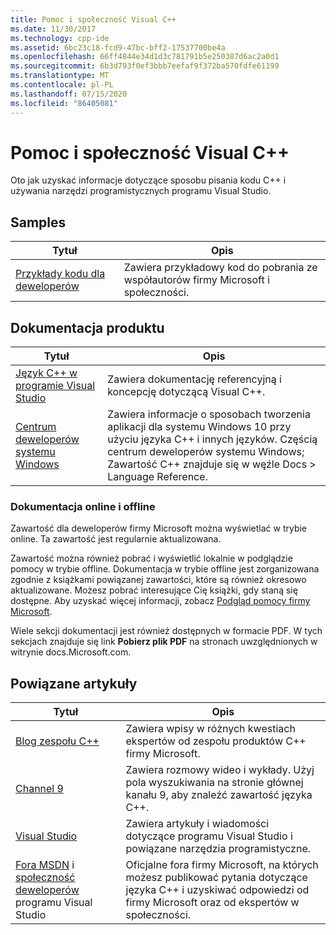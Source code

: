 ```yaml
---
title: Pomoc i społeczność Visual C++
ms.date: 11/30/2017
ms.technology: cpp-ide
ms.assetid: 6bc23c18-fcd9-47bc-bff2-17537700be4a
ms.openlocfilehash: 66ff4844e34d1d3c781791b5e250387d6ac2a0d1
ms.sourcegitcommit: 6b3d793f0ef3bbb7eefaf9f372ba570fdfe61199
ms.translationtype: MT
ms.contentlocale: pl-PL
ms.lasthandoff: 07/15/2020
ms.locfileid: "86405081"
---
```

# <a name="visual-c-help-and-community"></a>Pomoc i społeczność Visual C++

Oto jak uzyskać informacje dotyczące sposobu pisania kodu C++ i używania narzędzi programistycznych programu Visual Studio.

## <a name="samples"></a>Samples

|Tytuł|Opis|
|-----------|-----------------|
|[Przykłady kodu dla deweloperów](https://docs.microsoft.com/samples)|Zawiera przykładowy kod do pobrania ze współautorów firmy Microsoft i społeczności.|

## <a name="product-documentation"></a>Dokumentacja produktu

|Tytuł|Opis|
|-----------|-----------------|
|[Język C++ w programie Visual Studio](visual-cpp-in-visual-studio.md)|Zawiera dokumentację referencyjną i koncepcję dotyczącą Visual C++.|
|[Centrum deweloperów systemu Windows](https://developer.microsoft.com/windows/)|Zawiera informacje o sposobach tworzenia aplikacji dla systemu Windows 10 przy użyciu języka C++ i innych języków. Częścią centrum deweloperów systemu Windows; Zawartość C++ znajduje się w węźle Docs > Language Reference.|

### <a name="online-and-offline-documentation"></a>Dokumentacja online i offline

Zawartość dla deweloperów firmy Microsoft można wyświetlać w trybie online. Ta zawartość jest regularnie aktualizowana.

Zawartość można również pobrać i wyświetlić lokalnie w podglądzie pomocy w trybie offline. Dokumentacja w trybie offline jest zorganizowana zgodnie z książkami powiązanej zawartości, które są również okresowo aktualizowane. Możesz pobrać interesujące Cię książki, gdy staną się dostępne. Aby uzyskać więcej informacji, zobacz [Podgląd pomocy firmy Microsoft](/visualstudio/ide/microsoft-help-viewer).

Wiele sekcji dokumentacji jest również dostępnych w formacie PDF. W tych sekcjach znajduje się link **Pobierz plik PDF** na stronach uwzględnionych w witrynie docs.Microsoft.com.

## <a name="related-articles"></a>Powiązane artykuły

|Tytuł|Opis|
|-----------|-----------------|
|[Blog zespołu C++](https://devblogs.microsoft.com/cppblog/)|Zawiera wpisy w różnych kwestiach ekspertów od zespołu produktów C++ firmy Microsoft.|
|[Channel 9](https://channel9.msdn.com/)|Zawiera rozmowy wideo i wykłady. Użyj pola wyszukiwania na stronie głównej kanału 9, aby znaleźć zawartość języka C++.|
|[Visual Studio](https://visualstudio.microsoft.com/)|Zawiera artykuły i wiadomości dotyczące programu Visual Studio i powiązane narzędzia programistyczne.|
|[Fora MSDN](https://social.msdn.microsoft.com/Forums/) i [społeczność deweloperów](https://developercommunity.visualstudio.com) programu Visual Studio|Oficjalne fora firmy Microsoft, na których możesz publikować pytania dotyczące języka C++ i uzyskiwać odpowiedzi od firmy Microsoft oraz od ekspertów w społeczności.|
